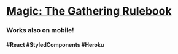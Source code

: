 # [Magic: The Gathering Rulebook](https://nameless-plains-74162.herokuapp.com/)
### Works also on mobile!
#### #React #StyledComponents #Heroku




